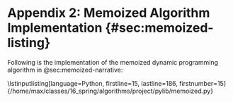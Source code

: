 # Appendix 2: Memoized Algorithm Implementation {#sec:memoized-listing}

Following is the implementation of the memoized dynamic programming algorithm
in @sec:memoized-narrative:


\lstinputlisting[language=Python, firstline=15, lastline=186, firstnumber=15]{/home/max/classes/16_spring/algorithms/project/pylib/memoized.py}


